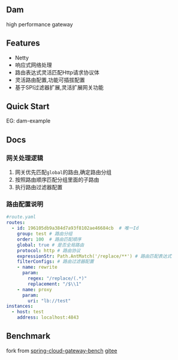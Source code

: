 ## Dam

high performance gateway

## Features
* Netty
* 响应式网络处理
* 路由表达式灵活匹配Http请求协议体
* 灵活路由配置,功能可插拔配置  
* 基于SPI过滤器扩展,灵活扩展网关功能

## Quick Start
EG: dam-example

## Docs
### 网关处理逻辑
1. 网关优先匹配``global``的路由,确定路由分组
2. 按照路由顺序匹配分组里面的子路由
3. 执行路由过滤器配置
### 路由配置说明
```yaml
#route.yaml
routes:
  - id: 196105db9a384d7a93f8102ae46684cb  # 唯一Id
    group: test # 路由分组
    order: 100  # 路由匹配顺序
    global: true # 是否全局路由
    protocol: http # 路由协议
    expressionStr: Path.AntMatch('/replace/**') # 路由匹配表达式
    filterConfigs: # 路由过滤器配置
    - name: rewrite
      param:
        regex: "/replace/(.*)"
        replacement: "/$\\1"
    - name: proxy
      param:
        uri: "lb://test"
instances:
  - host: test
    address: localhost:4843
```

## Benchmark
fork from [spring-cloud-gateway-bench](https://github.com/cyejing/spring-cloud-gateway-bench) [gitee](https://gitee.com/cyejing/spring-cloud-gateway-bench)
